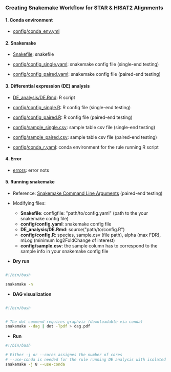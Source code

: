 ### Creating Snakemake Workflow for STAR & HISAT2 Alignments 

#### 1. Conda environment

- [config/conda_env.yml](https://github.com/Mira0507/snakemake_alignment/blob/master/config/conda_env.yml)

#### 2. Snakemake 

- [Snakefile](https://github.com/Mira0507/snakemake_alignment): snakefile 

- [config/config_single.yaml](https://github.com/Mira0507/snakemake_alignment/blob/master/config/config_single.yaml): snakemake config file (single-end testing)

- [config/config_paired.yaml](https://github.com/Mira0507/snakemake_alignment/blob/master/config/config_paired.yaml): snakemake config file (paired-end testing)

#### 3. Differential expression (DE) analysis

- [DE_analysis/DE.Rmd](https://github.com/Mira0507/snakemake_alignment/blob/master/DE_analysis/DE.Rmd): R script

- [config/config_single.R](https://github.com/Mira0507/snakemake_alignment/blob/master/config/config_single.R): R config file (single-end testing)

- [config/config_paired.R](https://github.com/Mira0507/snakemake_alignment/blob/master/config/config_paired.R): R config file (paired-end testing)

- [config/sample_single.csv](https://github.com/Mira0507/snakemake_alignment/blob/master/config/sample_single.csv): sample table csv file (single-end testing)

- [config/sample_paired.csv](https://github.com/Mira0507/snakemake_alignment/blob/master/config/sample_paired.csv): sample table csv file (paired-end testing)

- [config/conda_r.yaml](https://github.com/Mira0507/snakemake_alignment/blob/master/config/conda_r.yaml): conda environment for the rule running R script

#### 4. Error 

- [errors](https://github.com/Mira0507/snakemake_alignment/tree/master/errors): error nots 


#### 5. Running snakemake

- Reference: [Snakemake Command Line Arguments](https://snakemake.readthedocs.io/en/stable/executing/cli.html) (paired-end testing)

- Modifying files:
    - **Snakefile**: configfile: "path/to/config.yaml" (path to the your snakemake config file)
    - **config/config.yaml**: snakemake config file
    - **DE_analysis/DE.Rmd**: source("path/to/config.R") 
    - **config/config.R**: species, sample.csv (file path), alpha (max FDR), mLog (minimum log2FoldChange of interest)
    - **config/sample.csv**: the sample column has to correspond to the sample info in your snakemake config file

- **Dry run**


```bash

#!/bin/bash

snakemake -n

```


- **DAG visualization**

```bash

#!/bin/bash


# The dot commend requires graphviz (downloadable via conda)
snakemake --dag | dot -Tpdf > dag.pdf

```


- **Run**

```bash
#!/bin/bash

# Either -j or --cores assignes the number of cores
# --use-conda is needed for the rule running DE analysis with isolated conda env
snakemake -j 8 --use-conda

```

